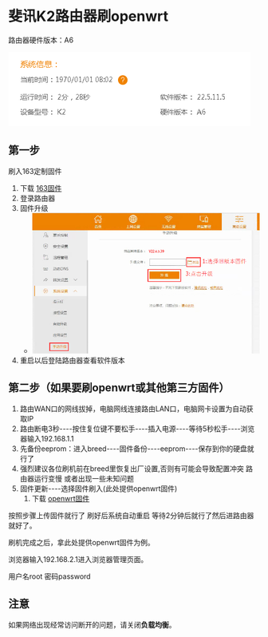 # 斐讯K2路由器刷openwrt
路由器硬件版本：A6

![确认硬件版本](imgs/0.png)
## 第一步
刷入163定制固件
1. 下载 [163固件](k2_163_v18d_breed.bin)
2. 登录路由器
3. 固件升级
    - ![固件升级](imgs/1.png)
5. 重启以后登陆路由器查看软件版本

## 第二步（如果要刷openwrt或其他第三方固件）
1. 路由WAN口的网线拔掉，电脑网线连接路由LAN口，电脑网卡设置为自动获取IP
2. 路由断电3秒----按住复位键不要松手----插入电源----等待5秒松手----浏览器输入192.168.1.1
3. 先备份eeprom：进入breed----固件备份----eeprom----保存到你的硬盘就行了
4. 强烈建议各位刷机前在breed里恢复出厂设置,否则有可能会导致配置冲突 路由器运行变慢 或者出现一些未知问题
5. 固件更新----选择固件刷入(此处提供openwrt固件)
    1. 下载 [openwrt固件](9.21openwrt-ramips-mt7620-psg1218a-squashfs-sysupgrade.bin)

按照步骤上传固件就行了  刷好后系统自动重启  等待2分钟后就行了然后进路由器就好了。

刷机完成之后，拿此处提供openwrt固件为例。

浏览器输入192.168.2.1进入浏览器管理页面。

用户名root 密码password

## 注意
如果网络出现经常访问断开的问题，请关闭**负载均衡**。





